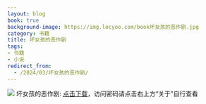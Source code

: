 ```yaml
---
layout: blog
book: true
background-image: https://img.locyoo.com/book坏女孩的恶作剧.jpg
category: 书籍
title: 坏女孩的恶作剧
tags:
- 书籍
- 小说
redirect_from:
  - /2024/03/坏女孩的恶作剧/
---
```

![](https://img.locyoo.com/book坏女孩的恶作剧.jpg)
坏女孩的恶作剧: <a name = "ref1" href="https://url18.ctfile.com/f/50983618-1439915980-ba3e87?p=3619">点击下载</a>，访问密码请点击右上方“关于”自行查看